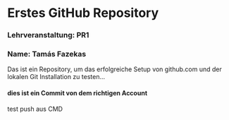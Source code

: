 # Erstes GitHub Repository

### Lehrveranstaltung: PR1

### Name: Tamás Fazekas

Das ist ein Repository, um das erfolgreiche Setup von github.com und der lokalen Git Installation zu
testen...


#### dies ist ein Commit von dem richtigen Account

test push aus CMD
